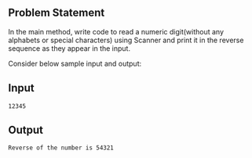 ## Problem Statement

In the main method, write code to read a numeric digit(without any alphabets or special characters) using Scanner and print it in the reverse sequence as they appear in the input.

Consider below sample input and output:

## Input

    12345
   
## Output
    Reverse of the number is 54321
